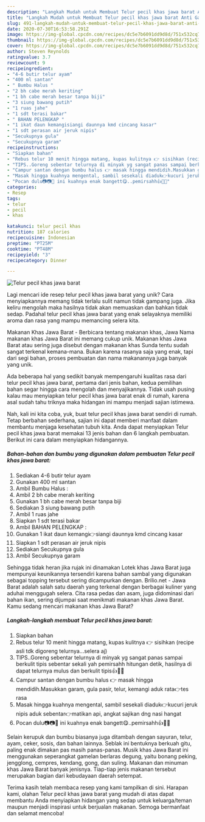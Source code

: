 ```yaml
---
description: "Langkah Mudah untuk Membuat Telur pecil khas jawa barat Anti Gagal"
title: "Langkah Mudah untuk Membuat Telur pecil khas jawa barat Anti Gagal"
slug: 491-langkah-mudah-untuk-membuat-telur-pecil-khas-jawa-barat-anti-gagal
date: 2020-07-30T16:53:58.291Z
image: https://img-global.cpcdn.com/recipes/dc5e7b6091dd9d8d/751x532cq70/telur-pecil-khas-jawa-barat-foto-resep-utama.jpg
thumbnail: https://img-global.cpcdn.com/recipes/dc5e7b6091dd9d8d/751x532cq70/telur-pecil-khas-jawa-barat-foto-resep-utama.jpg
cover: https://img-global.cpcdn.com/recipes/dc5e7b6091dd9d8d/751x532cq70/telur-pecil-khas-jawa-barat-foto-resep-utama.jpg
author: Steven Reynolds
ratingvalue: 3.7
reviewcount: 9
recipeingredient:
- "4-6 butir telur ayam"
- "400 ml santan"
- " Bumbu Halus "
- "2 bh cabe merah keriting"
- "1 bh cabe merah besar tanpa biji"
- "3 siung bawang putih"
- "1 ruas jahe"
- "1 sdt terasi bakar"
- " BAHAN PELENGKAP "
- "1 ikat daun kemangisiangi daunnya kmd cincang kasar"
- "1 sdt perasan air jeruk nipis"
- "Secukupnya gula"
- "Secukupnya garam"
recipeinstructions:
- "Siapkan bahan"
- "Rebus telur 10 menit hingga matang, kupas kulitnya 👉 sisihkan (recipe asli tdk digoreng telurnya...selera aj)"
- "TIPS..Goreng sebentar telurnya di minyak yg sangat panas sampai berkulit tipis sebentar sekali yah pemirsahh hitungan detik, hasilnya di dapat telurnya mulus dan berkulit tipis👍👩‍🍳"
- "Campur santan dengan bumbu halus 👉 masak hingga mendidih.Masukkan garam, gula pasir, telur, kemangi aduk rata👉tes rasa"
- "Masak hingga kuahnya mengental, sambil sesekali diaduk👉kucuri jeruk nipis aduk sebentar👉matikan api, angkat sajikan dng nasi hangat"
- "Pocan dulu📷📷🥰 ini kuahnya enak bangett😋..pemirsahh👍👩‍🍳"
categories:
- Resep
tags:
- telur
- pecil
- khas

katakunci: telur pecil khas 
nutrition: 187 calories
recipecuisine: Indonesian
preptime: "PT25M"
cooktime: "PT48M"
recipeyield: "3"
recipecategory: Dinner

---
```



![Telur pecil khas jawa barat](https://img-global.cpcdn.com/recipes/dc5e7b6091dd9d8d/751x532cq70/telur-pecil-khas-jawa-barat-foto-resep-utama.jpg)

Lagi mencari ide resep telur pecil khas jawa barat yang unik? Cara menyiapkannya memang tidak terlalu sulit namun tidak gampang juga. Jika keliru mengolah maka hasilnya tidak akan memuaskan dan bahkan tidak sedap. Padahal telur pecil khas jawa barat yang enak selayaknya memiliki aroma dan rasa yang mampu memancing selera kita.

Makanan Khas Jawa Barat - Berbicara tentang makanan khas, Jawa Nama makanan khas Jawa Barat ini memang cukup unik. Makanan khas Jawa Barat atau sering juga disebut dengan makanan khas Sunda tentu sudah sangat terkenal kemana-mana. Bukan karena rasanya saja yang enak, tapi dari segi bahan, proses pembuatan dan nama makanannya juga banyak yang unik.

Ada beberapa hal yang sedikit banyak mempengaruhi kualitas rasa dari telur pecil khas jawa barat, pertama dari jenis bahan, kedua pemilihan bahan segar hingga cara mengolah dan menyajikannya. Tidak usah pusing kalau mau menyiapkan telur pecil khas jawa barat enak di rumah, karena asal sudah tahu triknya maka hidangan ini mampu menjadi sajian istimewa.


Nah, kali ini kita coba, yuk, buat telur pecil khas jawa barat sendiri di rumah. Tetap berbahan sederhana, sajian ini dapat memberi manfaat dalam membantu menjaga kesehatan tubuh kita. Anda dapat menyiapkan Telur pecil khas jawa barat memakai 13 jenis bahan dan 6 langkah pembuatan. Berikut ini cara dalam menyiapkan hidangannya.

<!--inarticleads1-->

##### Bahan-bahan dan bumbu yang digunakan dalam pembuatan Telur pecil khas jawa barat:

1. Sediakan 4-6 butir telur ayam
1. Gunakan 400 ml santan
1. Ambil  Bumbu Halus :
1. Ambil 2 bh cabe merah keriting
1. Gunakan 1 bh cabe merah besar tanpa biji
1. Sediakan 3 siung bawang putih
1. Ambil 1 ruas jahe
1. Siapkan 1 sdt terasi bakar
1. Ambil  BAHAN PELENGKAP :
1. Gunakan 1 ikat daun kemangi👉siangi daunnya kmd cincang kasar
1. Siapkan 1 sdt perasan air jeruk nipis
1. Sediakan Secukupnya gula
1. Ambil Secukupnya garam


Sehingga tidak heran jika rujak ini dinamakan Lotek khas Jawa Barat juga mempunyai keunikannya tersendiri karena bahan sambal yang digunakan sebagai topping tersebut sering dicampurkan dengan. Brilio.net - Jawa Barat adalah salah satu daerah yang terkenal dengan berbagai kuliner yang aduhai menggugah selera. Cita rasa pedas dan asam, juga didominasi dari bahan ikan, sering dijumpai saat menikmati makanan khas Jawa Barat. Kamu sedang mencari makanan khas Jawa Barat? 

<!--inarticleads2-->

##### Langkah-langkah membuat Telur pecil khas jawa barat:

1. Siapkan bahan
1. Rebus telur 10 menit hingga matang, kupas kulitnya 👉 sisihkan (recipe asli tdk digoreng telurnya...selera aj)
1. TIPS..Goreng sebentar telurnya di minyak yg sangat panas sampai berkulit tipis sebentar sekali yah pemirsahh hitungan detik, hasilnya di dapat telurnya mulus dan berkulit tipis👍👩‍🍳
1. Campur santan dengan bumbu halus 👉 masak hingga mendidih.Masukkan garam, gula pasir, telur, kemangi aduk rata👉tes rasa
1. Masak hingga kuahnya mengental, sambil sesekali diaduk👉kucuri jeruk nipis aduk sebentar👉matikan api, angkat sajikan dng nasi hangat
1. Pocan dulu📷📷🥰 ini kuahnya enak bangett😋..pemirsahh👍👩‍🍳


Selain kerupuk dan bumbu biasanya juga ditambah dengan sayuran, telur, ayam, ceker, sosis, dan bahan lainnya. Seblak ini bentuknya berkuah gitu, paling enak dimakan pas masih panas-panas. Musik khas Jawa Barat ini menggunakan seperangkat gamelan berlaras degung, yaitu bonang peking, jengglong, cempres, kendang, gong, dan suling. Makanan dan minuman khas Jawa Barat banyak jenisnya. Tiap-tiap jenis makanan tersebut merupakan bagian dari kebudayaan daerah setempat. 

Terima kasih telah membaca resep yang kami tampilkan di sini. Harapan kami, olahan Telur pecil khas jawa barat yang mudah di atas dapat membantu Anda menyiapkan hidangan yang sedap untuk keluarga/teman maupun menjadi inspirasi untuk berjualan makanan. Semoga bermanfaat dan selamat mencoba!
